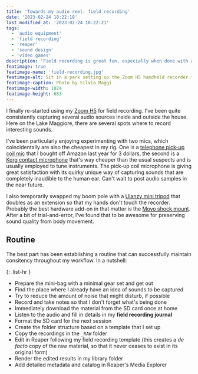```yaml
---
title: 'Towards my audio reel: field recording'
date: '2023-02-24 18:22:18'
last_modified_at: '2023-02-24 18:22:21'
tags:
  - 'audio equipment'
  - 'field recording'
  - 'reaper'
  - 'sound design'
  - 'video games'
description: 'Field recording is great fun, especially when done with a precise plan.'
featimage: true
featimage-name: 'field-recording.jpg'
featimage-alt: Sit in a park setting up the Zoom H5 handheld recorder for a session of field recording. Photo by Silvia Maggi
featimage-caption: Photo by Silvia Maggi
featimage-width: 1024
featimage-height: 683
---
```

I finally re-started using my [Zoom H5](/uses/) for field recording. I've been quite consistently capturing several audio sources inside and outside the house. Here on the Lake Maggiore, there are several spots where to record interesting sounds. 

I've been particularly enjoying experimenting with two mics, which coincidentally are also the cheapest in my rig. One is a [telephone pick-up coil mic](https://www.amazon.com/Telephone-Microphone-Suction-Cup-Pickup/dp/B0034I75IK) that I bought off Amazon last year for 3 dollars, the second is a [Korg contact microphone](https://www.korg.com/us/products/tuners/cm_300/) that's way cheaper than the usual suspects and is usually employed to tune instruments. The pick-up coil microphone is giving great satisfaction with its quirky unique way of capturing sounds that are completely inaudible to the human ear. Can't wait to post audio samples in the near future.

I also temporarily swapped my boom pole with a [Ulanzy mini tripod](https://www.ulanzi.com/products/extensible-tripod-mt08?_pos=1&_sid=355878268&_ss=r) that doubles as an extension so that my hands don't touch the recorder. Probably the best hardware add-on in that matter is the [Movo shock mount](https://www.movophoto.com/collections/shockmounts/products/movo-smm5-v2-dual-suspension-mount-for-digital-recorders). After a bit of trial-and-error, I've found that to be awesome for preserving sound quality from body movement.

## Routine

The best part has been establishing a routine that can successfully maintain consitency throughout my workflow. In a nutshell:

{: .list-hr }
- Prepare the mini-bag with a minimal gear set and get out
- Find the place where I already have an idea of sounds to be captured
- Try to reduce the amount of noise that might disturb, if possible
- Record and take notes so that I don't forget what's being done
- Immediately download the material from the SD card once at home
- Listen to the audio and fill in details in my **field recording journal**
- Format the SD card for the next session
- Create the folder structure based on a template that I set up
- Copy the recordings in the `_RAW` folder
- Edit in Reaper following my field recording template (this creates a _de facto_ copy of the raw material, so that it never ceases to exist in its original form)
- Render the edited results in my library folder
- Add detailed metadata and catalog in Reaper's Media Explorer